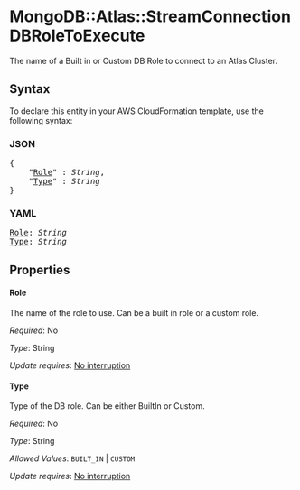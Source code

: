 # MongoDB::Atlas::StreamConnection DBRoleToExecute

The name of a Built in or Custom DB Role to connect to an Atlas Cluster.

## Syntax

To declare this entity in your AWS CloudFormation template, use the following syntax:

### JSON

<pre>
{
    "<a href="#role" title="Role">Role</a>" : <i>String</i>,
    "<a href="#type" title="Type">Type</a>" : <i>String</i>
}
</pre>

### YAML

<pre>
<a href="#role" title="Role">Role</a>: <i>String</i>
<a href="#type" title="Type">Type</a>: <i>String</i>
</pre>

## Properties

#### Role

The name of the role to use. Can be a built in role or a custom role.

_Required_: No

_Type_: String

_Update requires_: [No interruption](https://docs.aws.amazon.com/AWSCloudFormation/latest/UserGuide/using-cfn-updating-stacks-update-behaviors.html#update-no-interrupt)

#### Type

Type of the DB role. Can be either BuiltIn or Custom.

_Required_: No

_Type_: String

_Allowed Values_: <code>BUILT_IN</code> | <code>CUSTOM</code>

_Update requires_: [No interruption](https://docs.aws.amazon.com/AWSCloudFormation/latest/UserGuide/using-cfn-updating-stacks-update-behaviors.html#update-no-interrupt)


